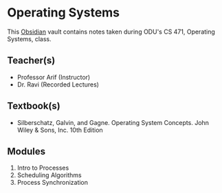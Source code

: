 # Operating Systems
This [Obsidian](https://obsidian.md/) vault contains notes taken during ODU's CS 471, Operating Systems, class.

## Teacher(s)
* Professor Arif (Instructor)
* Dr. Ravi (Recorded Lectures)

## Textbook(s)
* Silberschatz, Galvin, and Gagne. Operating System Concepts. John Wiley & Sons, Inc. 10th Edition
## Modules
1. Intro to Processes
2. Scheduling Algorithms
3. Process Synchronization